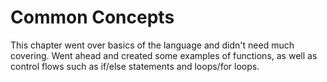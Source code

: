 # Common Concepts
This chapter went over basics of the language and didn't need much covering. Went ahead and created some examples of functions, as well as control flows such as if/else statements and loops/for loops.